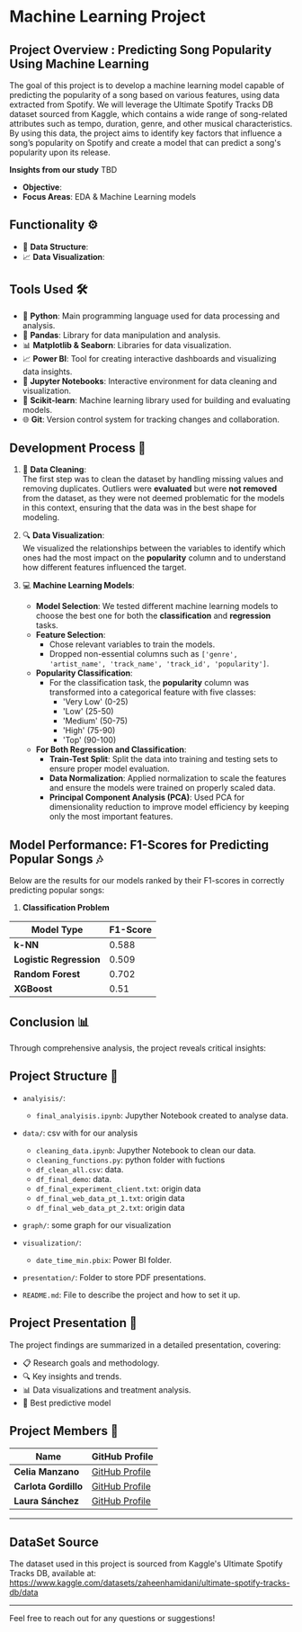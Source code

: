 # Machine Learning Project

## Project Overview : Predicting Song Popularity Using Machine Learning

The goal of this project is to develop a machine learning model capable of predicting the popularity of a song based on various features, using data extracted from Spotify. We will leverage the Ultimate Spotify Tracks DB dataset sourced from Kaggle, which contains a wide range of song-related attributes such as tempo, duration, genre, and other musical characteristics. By using this data, the project aims to identify key factors that influence a song’s popularity on Spotify and create a model that can predict a song's popularity upon its release.


**Insights from our study**
TBD

- **Objective**: 
- **Focus Areas**: EDA & Machine Learning models





## Functionality ⚙️

- 🧹 **Data Structure**: 
- 📈 **Data Visualization**: 

## Tools Used 🛠️

- 🐍 **Python**: Main programming language used for data processing and analysis.
- 🐼 **Pandas**: Library for data manipulation and analysis.
- 📊 **Matplotlib & Seaborn**: Libraries for data visualization.
- 📈 **Power BI**: Tool for creating interactive dashboards and visualizing data insights.
- 📓 **Jupyter Notebooks**: Interactive environment for data cleaning and visualization.
- 🤖 **Scikit-learn**: Machine learning library used for building and evaluating models.
- 🌐 **Git**: Version control system for tracking changes and collaboration.

## Development Process 🚀

1. 🧹 **Data Cleaning**:  
   The first step was to clean the dataset by handling missing values and removing duplicates. Outliers were **evaluated** but were **not removed** from the dataset, as they were not deemed problematic for the models in this context, ensuring that the data was in the best shape for modeling.

2. 🔍 **Data Visualization**:  
   We visualized the relationships between the variables to identify which ones had the most impact on the **popularity** column and to understand how different features influenced the target.

3. 💻 **Machine Learning Models**:  
   - **Model Selection**: We tested different machine learning models to choose the best one for both the **classification** and **regression** tasks.
   - **Feature Selection**:
     - Chose relevant variables to train the models.
     - Dropped non-essential columns such as `['genre', 'artist_name', 'track_name', 'track_id', 'popularity']`.
   - **Popularity Classification**:
     - For the classification task, the **popularity** column was transformed into a categorical feature with five classes:
       - 'Very Low' (0-25)
       - 'Low' (25-50)
       - 'Medium' (50-75)
       - 'High' (75-90)
       - 'Top' (90-100)
   - **For Both Regression and Classification**:
     - **Train-Test Split**: Split the data into training and testing sets to ensure proper model evaluation.
     - **Data Normalization**: Applied normalization to scale the features and ensure the models were trained on properly scaled data.
     - **Principal Component Analysis (PCA)**: Used PCA for dimensionality reduction to improve model efficiency by keeping only the most important features.


## Model Performance: F1-Scores for Predicting Popular Songs 🎶 

Below are the results for our models ranked by their F1-scores in correctly predicting popular songs:

1. **Classification Problem**
   
| **Model Type**            | **F1-Score**  |
|---------------------------|---------------|
| **k-NN**                  | 0.588         |
| **Logistic Regression**   | 0.509         |
| **Random Forest**         | 0.702         |
| **XGBoost**               | 0.51          |



## Conclusion 📊
Through comprehensive analysis, the project reveals critical insights:




## Project Structure 📁

- `analyisis/`:
    - `final_analyisis.ipynb`: Jupyther Notebook created to analyse data.
- `data/`: csv with for our analysis
    - `cleaning_data.ipynb`: Jupyther Notebook to clean our data.
    - `cleaning_functions.py`: python folder with fuctions
    - `df_clean_all.csv`: data.
    - `df_final_demo`: data.
    - `df_final_experiment_client.txt`: origin data
    - `df_final_web_data_pt_1.txt`: origin data
    - `df_final_web_data_pt_2.txt`: origin data

- `graph/`: some graph for our visualization

- `visualization/`:
    
  - `date_time_min.pbix`: Power BI folder.

- `presentation/`:  Folder to store PDF presentations.
- `README.md`: File to describe the project and how to set it up.


## Project Presentation 🎤

The project findings are summarized in a detailed presentation, covering:

- 📋 Research goals and methodology.
- 🔍 Key insights and trends.
- 📊 Data visualizations and treatment analysis.
- 🤖 Best predictive model



## Project Members 👥

| Name       | GitHub Profile                           |
|------------|------------------------------------------|
| **Celia Manzano** | [GitHub Profile](https://github.com/cemanzanoc) |
| **Carlota Gordillo** | [GitHub Profile](https://github.com/carlotagordillo2) |
| **Laura Sánchez** | [GitHub Profile](https://github.com/laurasanchez20) |
----

## DataSet Source
The dataset used in this project is sourced from Kaggle's Ultimate Spotify Tracks DB, available at:
https://www.kaggle.com/datasets/zaheenhamidani/ultimate-spotify-tracks-db/data

---
Feel free to reach out for any questions or suggestions!

